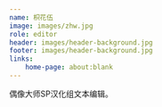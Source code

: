 ```yaml
---
name: 枳花伍
image: images/zhw.jpg
role: editor
header: images/header-background.jpg
footer: images/header-background.jpg
links:
    home-page: about:blank
---
```


偶像大师SP汉化组文本编辑。